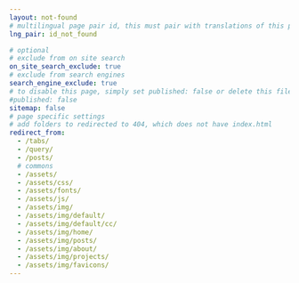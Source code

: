 ```yaml
---
layout: not-found
# multilingual page pair id, this must pair with translations of this page. (This name must be unique)
lng_pair: id_not_found

# optional
# exclude from on site search
on_site_search_exclude: true
# exclude from search engines
search_engine_exclude: true
# to disable this page, simply set published: false or delete this file
#published: false
sitemap: false
# page specific settings
# add folders to redirected to 404, which does not have index.html
redirect_from:
  - /tabs/
  - /query/
  - /posts/
  # commons
  - /assets/
  - /assets/css/
  - /assets/fonts/
  - /assets/js/
  - /assets/img/
  - /assets/img/default/
  - /assets/img/default/cc/
  - /assets/img/home/
  - /assets/img/posts/
  - /assets/img/about/
  - /assets/img/projects/
  - /assets/img/favicons/
---
```

